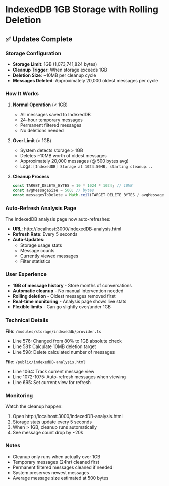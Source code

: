 # IndexedDB 1GB Storage with Rolling Deletion

## ✅ Updates Complete

### Storage Configuration
- **Storage Limit**: 1GB (1,073,741,824 bytes)
- **Cleanup Trigger**: When storage exceeds 1GB
- **Deletion Size**: ~10MB per cleanup cycle
- **Messages Deleted**: Approximately 20,000 oldest messages per cycle

### How It Works

1. **Normal Operation** (< 1GB)
   - All messages saved to IndexedDB
   - 24-hour temporary messages
   - Permanent filtered messages
   - No deletions needed

2. **Over Limit** (> 1GB)
   - System detects storage > 1GB
   - Deletes ~10MB worth of oldest messages
   - Approximately 20,000 messages (@ 500 bytes avg)
   - Logs: `[IndexedDB] Storage at 1024.50MB, starting cleanup...`

3. **Cleanup Process**
   ```javascript
   const TARGET_DELETE_BYTES = 10 * 1024 * 1024; // 10MB
   const avgMessageSize = 500; // bytes
   const messagesToDelete = Math.ceil(TARGET_DELETE_BYTES / avgMessageSize);
   ```

### Auto-Refresh Analysis Page

The IndexedDB analysis page now auto-refreshes:
- **URL**: http://localhost:3000/indexedDB-analysis.html
- **Refresh Rate**: Every 5 seconds
- **Auto-Updates**:
  - Storage usage stats
  - Message counts
  - Currently viewed messages
  - Filter statistics

### User Experience

- **1GB of message history** - Store months of conversations
- **Automatic cleanup** - No manual intervention needed
- **Rolling deletion** - Oldest messages removed first
- **Real-time monitoring** - Analysis page shows live stats
- **Flexible limits** - Can go slightly over/under 1GB

### Technical Details

**File**: `/modules/storage/indexeddb/provider.ts`
- Line 576: Changed from 80% to 1GB absolute check
- Line 581: Calculate 10MB deletion target
- Line 598: Delete calculated number of messages

**File**: `/public/indexedDB-analysis.html`
- Line 1064: Track current message view
- Line 1072-1075: Auto-refresh messages when viewing
- Line 695: Set current view for refresh

### Monitoring

Watch the cleanup happen:
1. Open http://localhost:3000/indexedDB-analysis.html
2. Storage stats update every 5 seconds
3. When > 1GB, cleanup runs automatically
4. See message count drop by ~20k

### Notes

- Cleanup only runs when actually over 1GB
- Temporary messages (24hr) cleaned first
- Permanent filtered messages cleaned if needed
- System preserves newest messages
- Average message size estimated at 500 bytes
